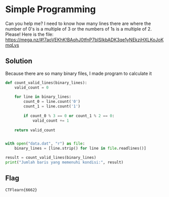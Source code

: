 # Simple Programming

Can you help me? I need to know how many lines there are where the number of 0's is a multiple of 3 or the numbers of 1s is a multiple of 2. Please! Here is the file: https://mega.nz/#!7aoVEKhK!BAohJ0tfnP7bISIkbADK3qe1yNEkzjHXLKoJoKmqLys

## Solution

Because there are so many binary files, I made program to calculate it

```py
def count_valid_lines(binary_lines):
    valid_count = 0
    
    for line in binary_lines:
        count_0 = line.count('0')
        count_1 = line.count('1')
        
        if count_0 % 3 == 0 or count_1 % 2 == 0:
            valid_count += 1
    
    return valid_count


with open("data.dat", "r") as file:
    binary_lines = [line.strip() for line in file.readlines()]

result = count_valid_lines(binary_lines)
print("Jumlah baris yang memenuhi kondisi:", result)
```

## Flag
    CTFlearn{6662}